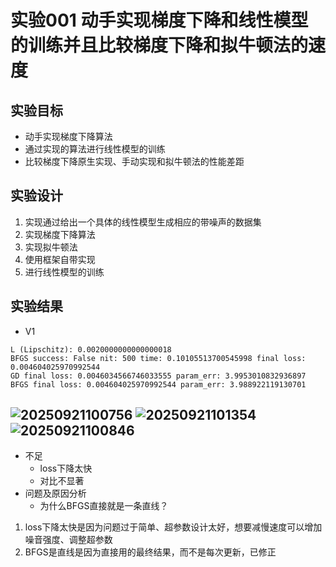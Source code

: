 # 实验001 动手实现梯度下降和线性模型的训练并且比较梯度下降和拟牛顿法的速度

## 实验目标

- 动手实现梯度下降算法
- 通过实现的算法进行线性模型的训练
- 比较梯度下降原生实现、手动实现和拟牛顿法的性能差距

## 实验设计

1. 实现通过给出一个具体的线性模型生成相应的带噪声的数据集
2. 实现梯度下降算法
3. 实现拟牛顿法
4. 使用框架自带实现
5. 进行线性模型的训练

## 实验结果

- V1

```shell
L (Lipschitz): 0.0020000000000000018
BFGS success: False nit: 500 time: 0.10105513700545998 final loss: 0.004604025970992544
GD final loss: 0.0046034566746033555 param_err: 3.9953010832936897
BFGS final loss: 0.004604025970992544 param_err: 3.988922119130701
```

![20250921100756](https://cdn.jsdelivr.net/gh/jagger235711/coooool@main/img/20250921100756.png)
![20250921101354](https://cdn.jsdelivr.net/gh/jagger235711/coooool@main/img/20250921101354.png)
![20250921100846](https://cdn.jsdelivr.net/gh/jagger235711/coooool@main/img/20250921100846.png)
---

- 不足
  - loss下降太快
  - 对比不显著
- 问题及原因分析
  - 为什么BFGS直接就是一条直线？

1. loss下降太快是因为问题过于简单、超参数设计太好，想要减慢速度可以增加噪音强度、调整超参数
2. BFGS是直线是因为直接用的最终结果，而不是每次更新，已修正
